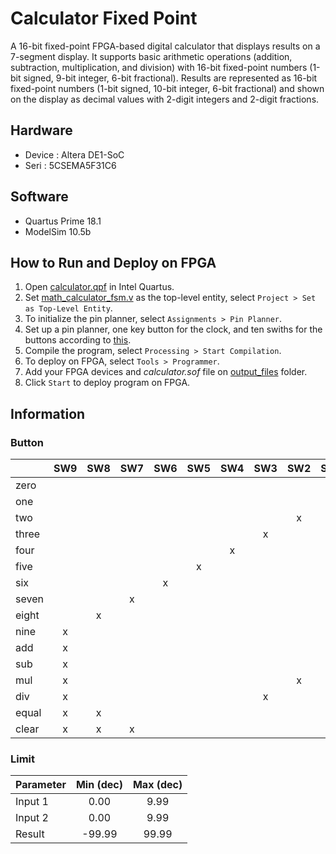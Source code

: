 # Calculator Fixed Point

A 16-bit fixed-point FPGA-based digital calculator that displays results on a 7-segment display. It supports basic arithmetic operations (addition, subtraction, multiplication, and division) with 16-bit fixed-point numbers (1-bit signed, 9-bit integer, 6-bit fractional). Results are represented as 16-bit fixed-point numbers (1-bit signed, 10-bit integer, 6-bit fractional) and shown on the display as decimal values with 2-digit integers and 2-digit fractions.

## Hardware
- Device : Altera DE1-SoC 
- Seri   : 5CSEMA5F31C6

## Software
- Quartus Prime 18.1
- ModelSim 10.5b

## How to Run and Deploy on FPGA
1. Open [calculator.qpf](/src/calculator.qpf) in Intel Quartus.
2. Set [math_calculator_fsm.v](/src/math_calculator_fsm.v) as the top-level entity, select `Project > Set as Top-Level Entity`.
3. To initialize the pin planner, select `Assignments > Pin Planner`.
4. Set up a pin planner, one key button for the clock, and ten swiths for the buttons according to [this](#button).
5. Compile the program, select `Processing > Start Compilation`.
6. To deploy on FPGA, select `Tools > Programmer`.
7. Add your FPGA devices and _calculator.sof_ file on [output_files](/src/output_files/) folder.
8. Click `Start` to deploy program on FPGA.

## Information

### Button
|       | SW9 | SW8 | SW7 | SW6 | SW5 | SW4 | SW3 | SW2 | SW1 | SW0 |
|-------|:---:|:---:|:---:|:---:|:---:|:---:|:---:|:---:|:---:|:---:|
| zero  |     |     |     |     |     |     |     |     |     | x   |
| one   |     |     |     |     |     |     |     |     | x   |     |
| two   |     |     |     |     |     |     |     | x   |     |     |
| three |     |     |     |     |     |     | x   |     |     |     |
| four  |     |     |     |     |     | x   |     |     |     |     |
| five  |     |     |     |     | x   |     |     |     |     |     |
| six   |     |     |     | x   |     |     |     |     |     |     |
| seven |     |     | x   |     |     |     |     |     |     |     |
| eight |     | x   |     |     |     |     |     |     |     |     |
| nine  | x   |     |     |     |     |     |     |     |     |     |
| add   | x   |     |     |     |     |     |     |     |     | x   |
| sub   | x   |     |     |     |     |     |     |     | x   |     |
| mul   | x   |     |     |     |     |     |     | x   |     |     |
| div   | x   |     |     |     |     |     | x   |     |     |     |
| equal | x   | x   |     |     |     |     |     |     |     |     |
| clear | x   | x   | x   |     |     |     |     |     |     |     |


### Limit
| Parameter | Min (dec) | Max (dec) |
| :-------- | :------:  | :-------: |
| Input 1   | 0.00      | 9.99      |
| Input 2   | 0.00      | 9.99      |
| Result    | -99.99    | 99.99     |